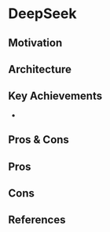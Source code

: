 # DeepSeek

## Motivation

## Architecture

## Key Achievements
- 

## Pros & Cons

Pros
- 

Cons
-

<!--
## Implementation
- Framework: 
- Dataset: 
- Colab Notebook: [link]()

## Results
Training

Validation

Examples:
-->

## References

